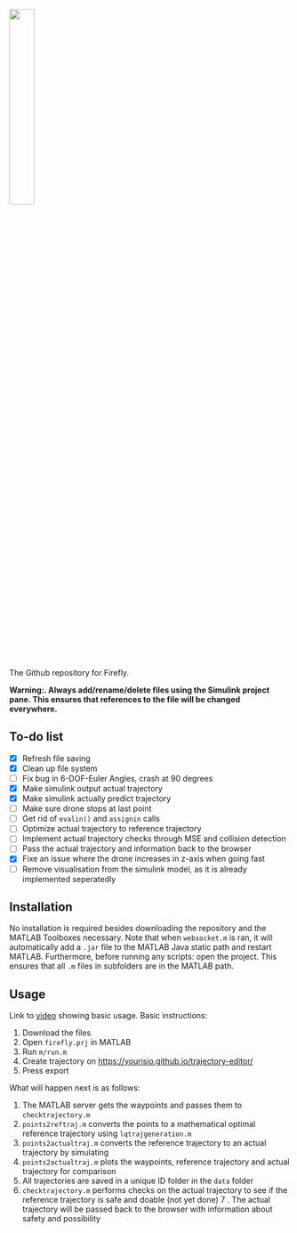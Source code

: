 <img src="http://fireflyeindhoven.nl/wp-content/uploads/2017/06/cropped-Artboard-1-2.png" width="30%">

The Github repository for Firefly.


**Warning:. Always add/rename/delete files using the Simulink project pane. 
This ensures that references to the file will be changed everywhere.**

## To-do list

 - [x] Refresh file saving
 - [x] Clean up file system
 - [ ] Fix bug in 6-DOF-Euler Angles, crash at 90 degrees
 - [x] Make simulink output actual trajectory
 - [x] Make simulink actually predict trajectory
 - [ ] Make sure drone stops at last point
 - [ ] Get rid of `evalin()` and `assignin` calls
 - [ ] Optimize actual trajectory to reference trajectory
 - [ ] Implement actual trajectory checks through MSE and collision detection
 - [ ] Pass the actual trajectory and information back to the browser
 - [x] Fixe an issue where the drone increases in z-axis when going fast
 - [ ] Remove visualisation from the simulink model, as it is already implemented seperatedly

## Installation
No installation is required besides downloading the repository and the 
MATLAB Toolboxes necessary. Note that when `websocket.m` is ran, it will 
automatically add a `.jar` file to the MATLAB Java static path and restart 
MATLAB. Furthermore, before running any scripts: open the project. This
ensures that all `.m` files in subfolders are in the MATLAB path.

## Usage
Link to [video](https://htshonours2018-2019.slack.com/files/UDCB7A770/FDVKE6DN1/whatsapp_video_2018-11-04_at_18.08.07.mp4) showing basic usage. Basic instructions:

1. Download the files
2. Open `firefly.prj` in MATLAB
3. Run `m/run.m`
4. Create trajectory on https://yourisio.github.io/trajectory-editor/
5. Press export

What will happen next is as follows:

1. The MATLAB server gets the waypoints and passes them to `checktrajectory.m`
2. `points2reftraj.m` converts the points to a mathematical optimal reference 
trajectory using `lqtrajgeneration.m`
3. `points2actualtraj.m` converts the reference trajectory to an actual
trajectory by simulating
4. `points2actualtraj.m` plots the waypoints, reference trajectory and
actual trajectory for comparison
5. All trajectories are saved in a unique ID folder in the `data` folder
6. `checktrajectory.m` performs checks on the actual trajectory to see if 
the reference trajectory is safe and doable (not yet done)
7 . The actual trajectory will be passed back to the browser with information
about safety and possibility

